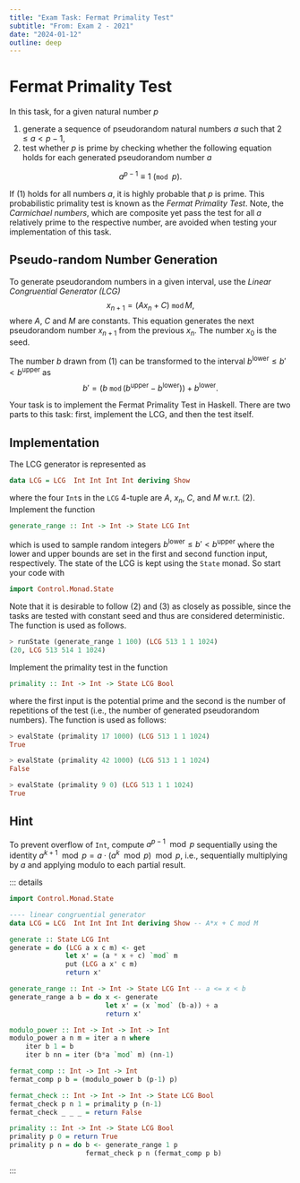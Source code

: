 ```yaml
---
title: "Exam Task: Fermat Primality Test"
subtitle: "From: Exam 2 - 2021"
date: "2024-01-12"
outline: deep
---
```


# Fermat Primality Test

In this task, for a given natural number $p$

1. generate a sequence of pseudorandom natural numbers $a$ such that $2\leq a<p-1$,
2. test whether $p$ is prime by checking whether the following equation holds for each generated pseudorandom number $a$

$$
a^{p-1} \equiv 1\ (\texttt{mod }p).
$$

If $(1)$ holds for all numbers $a$, it is highly probable that $p$ is prime.
This probabilistic primality test is known as the *Fermat Primality Test*.  Note, the
*Carmichael numbers*, which are composite yet pass the test for all $a$ relatively prime to the
respective number, are avoided when testing your implementation of this task. 

## Pseudo-random Number Generation

To generate pseudorandom numbers in a given interval, use 
the *Linear Congruential Generator (LCG)* 
$$
  x_{n+1} = (A x_n + C) \ \texttt{mod}\, M,
$$
where $A$, $C$ and $M$ are constants. This equation generates the next pseudorandom number $x_{n+1}$ from the previous $x_n$. The number $x_0$ is the seed.

The number $b$ drawn from $(1)$ can be transformed to the interval $b^\text{lower} \leq b' < b^\text{upper}$ as 
$$
  b' = (b \ \texttt{mod}\, (b^\text{upper} - b^\text{lower})) + b^\text{lower}.
$$


Your task is to implement the Fermat Primality Test in Haskell.
There are two parts to this task: first, implement the LCG, and then the test itself.

## Implementation

The LCG generator is represented as
```haskell
data LCG = LCG  Int Int Int Int deriving Show
```
where the four `Int`s in the `LCG` 4-tuple are $A$, $x_n$, $C$, and $M$ w.r.t. $(2)$.
Implement the function
```haskell
generate_range :: Int -> Int -> State LCG Int
```
which is used to sample random integers $b^\text{lower} \leq b' < b^\text{upper}$ where the lower
and upper bounds are set in the first and second function input, respectively.
The state of the LCG is kept using the `State` monad. So start your code with
```haskell
import Control.Monad.State
```
Note that it is desirable to follow $(2)$ and $(3)$ as closely as
possible, since the tasks are tested with constant seed and thus are considered deterministic. 
The function is used as follows.
```haskell
> runState (generate_range 1 100) (LCG 513 1 1 1024)  
(20, LCG 513 514 1 1024) 
```


Implement the primality test in the function
```haskell
primality :: Int -> Int -> State LCG Bool
```
where the first input is the potential prime and the second is the number of repetitions of the test 
(i.e., the number of generated pseudorandom numbers).
The function is used as follows:

```haskell
> evalState (primality 17 1000) (LCG 513 1 1 1024) 
True

> evalState (primality 42 1000) (LCG 513 1 1 1024) 
False

> evalState (primality 9 0) (LCG 513 1 1 1024) 
True
```

## Hint

To prevent overflow of `Int`, compute $a^{p-1}\mod p$ sequentially using 
the identity $a^{k+1}\mod p = a\cdot (a^k\mod p)\mod p$, i.e.,
sequentially multiplying by $a$ and applying modulo to each partial result.

::: details
```haskell
import Control.Monad.State

---- linear congruential generator
data LCG = LCG  Int Int Int Int deriving Show -- A*x + C mod M

generate :: State LCG Int
generate = do (LCG a x c m) <- get
              let x' = (a * x + c) `mod` m
              put (LCG a x' c m)
              return x'

generate_range :: Int -> Int -> State LCG Int -- a <= x < b
generate_range a b = do x <- generate
                        let x' = (x `mod` (b-a)) + a
                        return x'   

modulo_power :: Int -> Int -> Int -> Int 
modulo_power a n m = iter a n where
    iter b 1 = b
    iter b nn = iter (b*a `mod` m) (nn-1)

fermat_comp :: Int -> Int -> Int
fermat_comp p b = (modulo_power b (p-1) p) 

fermat_check :: Int -> Int -> Int -> State LCG Bool
fermat_check p n 1 = primality p (n-1)  
fermat_check _ _ _ = return False 

primality :: Int -> Int -> State LCG Bool
primality p 0 = return True
primality p n = do b <- generate_range 1 p
                   fermat_check p n (fermat_comp p b)
```
:::

